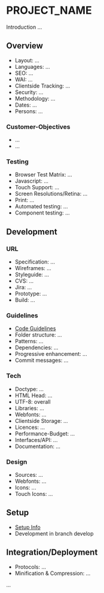 # PROJECT_NAME

Introduction ...

## Overview

* Layout: ...
* Languages: ...
* SEO: ...
* WAI: ...
* Clientside Tracking: ...
* Security: ...
* Methodology: ...
* Dates: ...
* Persons: ...

### Customer-Objectives

* ...
* ...

### Testing

* Browser Test Matrix: ...
* Javascript: ...
* Touch Support: ...
* Screen Resolutions/Retina: ...
* Print: ...
* Automated testing: ...
* Component testing: ...

## Development

### URL
* Specification: ...
* Wireframes: ...
* Styleguide: ...
* CVS: ...
* Jira: ...
* Prototype: ...
* Build: ...

### Guidelines

* [Code Guidelines](project/docs/___.md)
* Folder structure: ...
* Patterns: ...
* Dependencies: ...
* Progressive enhancement: ...
* Commit messages: ...

### Tech

* Doctype: ...
* HTML Head: ...
* UTF-8: overall
* Libraries: ...
* Webfonts: ...
* Clientside Storage: ...
* Licences: ...
* Performance-Budget: ...
* Interfaces/API: ...
* Documentation: ...

### Design

* Sources: ...
* Webfonts: ...
* Icons: ...
* Touch Icons: ...

## Setup

* [Setup Info](project/docs/___.md)
* Development in branch develop

## Integration/Deployment

* Protocols: ...
* Minification & Compression: ...

...

